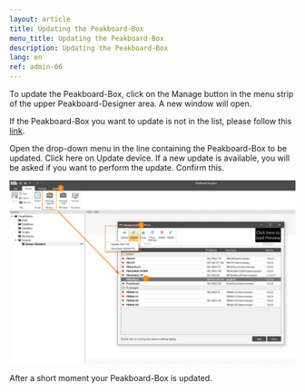 ```yaml
---
layout: article
title: Updating the Peakboard-Box
menu_title: Updating the Peakboard-Box
description: Updating the Peakboard-Box
lang: en
ref: admin-06
---
```


To update the Peakboard-Box, click on the Manage button in the menu strip of the upper Peakboard-Designer area. A new window will open.

If the Peakboard-Box you want to update is not in the list, please follow this [link](/administration/07-en-adding.html).

Open the drop-down menu in the line containing the Peakboard-Box to be updated. Click here on Update device. If a new update is available, you will be asked if you want to perform the update. Confirm this.

![Manage Dialog Update Device](/assets/images/admin/update/aktualisieren1.png)

After a short moment your Peakboard-Box is updated.
